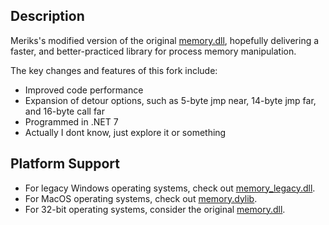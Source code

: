 ## Description
Meriks's modified version of the original [memory.dll](https://github.com/erfg12/memory.dll), hopefully delivering a faster, and better-practiced library for process memory manipulation.

The key changes and features of this fork include:

* Improved code performance
* Expansion of detour options, such as 5-byte jmp near, 14-byte jmp far, and 16-byte call far
* Programmed in .NET 7
* Actually I dont know, just explore it or something

## Platform Support
* For legacy Windows operating systems, check out [memory_legacy.dll](https://github.com/erfg12/memory_legacy.dll).
* For MacOS operating systems, check out [memory.dylib](https://github.com/erfg12/memory.dylib).
* For 32-bit operating systems, consider the original [memory.dll](https://github.com/erfg12/memory.dll).
